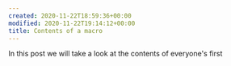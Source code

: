 ```yaml
---
created: 2020-11-22T18:59:36+00:00
modified: 2020-11-22T19:14:12+00:00
title: Contents of a macro
---
```


In this post we will take a look at the contents of everyone's first